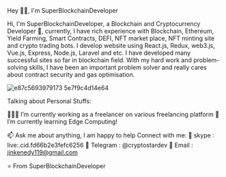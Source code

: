 Hey 👋🏽, I'm SuperBlockchainDeveloper

Hi, I'm SuperBlockchainDeveloper, a Blockchain and Cryptocurrency Developer 🚀, currently, I have rich experience with Blockchain, Ethereum, Yield Farming, Smart Contracts, DEFI, NFT market place, NFT minting site and crypto trading bots. I develop website using React.js, Redux, web3.js, Vue.js, Express, Node.js, Laravel and etc. I have developed many successful sites so far in blockchain field. With my hard work and problem-solving skills, I have been an important problem solver and really cares about contract security and gas optimisation.


   

![e87c5693979173 5e7f9c4d14e64](https://user-images.githubusercontent.com/91744049/159172935-ef064dcf-add9-47ac-a60c-41908fd5b553.gif)

Talking about Personal Stuffs:

👨🏽‍💻 I’m currently working as a freelancer on various freelancing platform
🌱 I’m currently learning Edge Computing!

📫 Ask me about anything, I am happy to help
Connect with me:
💬 skype : live:.cid.fd66b2e3fefc6256
💬 Telegram : @cryptostardev
📝 Email : jinkenedy119@gmail.com

     



⭐️ From SuperBlockchainDeveloper
